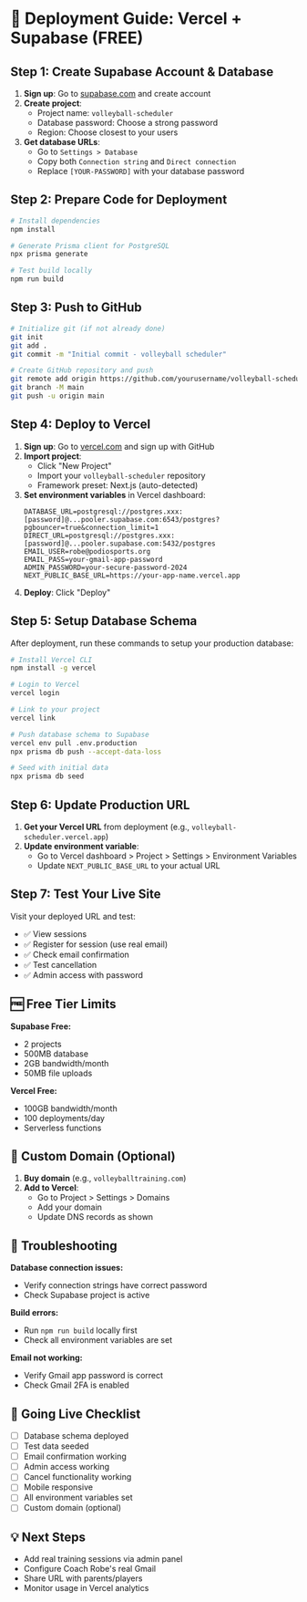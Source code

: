 # 🚀 Deployment Guide: Vercel + Supabase (FREE)

## Step 1: Create Supabase Account & Database

1. **Sign up**: Go to [supabase.com](https://supabase.com) and create account
2. **Create project**: 
   - Project name: `volleyball-scheduler`
   - Database password: Choose a strong password
   - Region: Choose closest to your users
3. **Get database URLs**:
   - Go to `Settings > Database`
   - Copy both `Connection string` and `Direct connection`
   - Replace `[YOUR-PASSWORD]` with your database password

## Step 2: Prepare Code for Deployment

```bash
# Install dependencies
npm install

# Generate Prisma client for PostgreSQL
npx prisma generate

# Test build locally
npm run build
```

## Step 3: Push to GitHub

```bash
# Initialize git (if not already done)
git init
git add .
git commit -m "Initial commit - volleyball scheduler"

# Create GitHub repository and push
git remote add origin https://github.com/yourusername/volleyball-scheduler.git
git branch -M main
git push -u origin main
```

## Step 4: Deploy to Vercel

1. **Sign up**: Go to [vercel.com](https://vercel.com) and sign up with GitHub
2. **Import project**:
   - Click "New Project"
   - Import your `volleyball-scheduler` repository
   - Framework preset: Next.js (auto-detected)
3. **Set environment variables** in Vercel dashboard:
   ```
   DATABASE_URL=postgresql://postgres.xxx:[password]@...pooler.supabase.com:6543/postgres?pgbouncer=true&connection_limit=1
   DIRECT_URL=postgresql://postgres.xxx:[password]@...pooler.supabase.com:5432/postgres
   EMAIL_USER=robe@podiosports.org
   EMAIL_PASS=your-gmail-app-password
   ADMIN_PASSWORD=your-secure-password-2024
   NEXT_PUBLIC_BASE_URL=https://your-app-name.vercel.app
   ```
4. **Deploy**: Click "Deploy"

## Step 5: Setup Database Schema

After deployment, run these commands to setup your production database:

```bash
# Install Vercel CLI
npm install -g vercel

# Login to Vercel
vercel login

# Link to your project
vercel link

# Push database schema to Supabase
vercel env pull .env.production
npx prisma db push --accept-data-loss

# Seed with initial data
npx prisma db seed
```

## Step 6: Update Production URL

1. **Get your Vercel URL** from deployment (e.g., `volleyball-scheduler.vercel.app`)
2. **Update environment variable**:
   - Go to Vercel dashboard > Project > Settings > Environment Variables
   - Update `NEXT_PUBLIC_BASE_URL` to your actual URL

## Step 7: Test Your Live Site

Visit your deployed URL and test:
- ✅ View sessions
- ✅ Register for session (use real email)
- ✅ Check email confirmation
- ✅ Test cancellation
- ✅ Admin access with password

## 🆓 Free Tier Limits

**Supabase Free:**
- 2 projects
- 500MB database
- 2GB bandwidth/month
- 50MB file uploads

**Vercel Free:**
- 100GB bandwidth/month
- 100 deployments/day
- Serverless functions

## 🎯 Custom Domain (Optional)

1. **Buy domain** (e.g., `volleyballtraining.com`)
2. **Add to Vercel**:
   - Go to Project > Settings > Domains
   - Add your domain
   - Update DNS records as shown

## 🔧 Troubleshooting

**Database connection issues:**
- Verify connection strings have correct password
- Check Supabase project is active

**Build errors:**
- Run `npm run build` locally first
- Check all environment variables are set

**Email not working:**
- Verify Gmail app password is correct
- Check Gmail 2FA is enabled

## 📱 Going Live Checklist

- [ ] Database schema deployed
- [ ] Test data seeded
- [ ] Email confirmation working
- [ ] Admin access working
- [ ] Cancel functionality working
- [ ] Mobile responsive
- [ ] All environment variables set
- [ ] Custom domain (optional)

## 💡 Next Steps

- Add real training sessions via admin panel
- Configure Coach Robe's real Gmail
- Share URL with parents/players
- Monitor usage in Vercel analytics